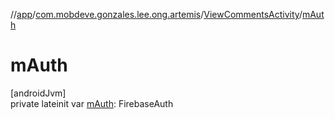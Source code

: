 //[app](../../../index.md)/[com.mobdeve.gonzales.lee.ong.artemis](../index.md)/[ViewCommentsActivity](index.md)/[mAuth](m-auth.md)

# mAuth

[androidJvm]\
private lateinit var [mAuth](m-auth.md): FirebaseAuth
